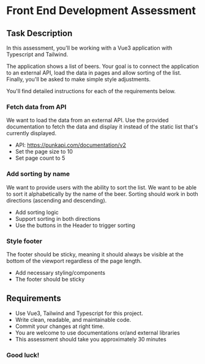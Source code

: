 # Front End Development Assessment
## Task Description
In this assessment, you'll be working with a Vue3 application with Typescript and Tailwind.

The application shows a list of beers. Your goal is to connect the application to an external API, load the data in pages and allow sorting of the list. Finally, you'll be asked to make simple style adjustments.

You'll find detailed instructions for each of the requirements below.

### Fetch data from API 
We want to load the data from an external API. Use the provided documentation to fetch the data and display it instead of the static list that's currently displayed.

* API: https://punkapi.com/documentation/v2
* Set the page size to 10
* Set page count to 5

### Add sorting by name
We want to provide users with the ability to sort the list. We want to be able to sort it alphabetically by the name of the beer. Sorting should work in both directions (ascending and descending). 

* Add sorting logic
* Support sorting in both directions
* Use the buttons in the Header to trigger sorting

### Style footer
The footer should be sticky, meaning it should always be visible at the bottom of the viewport regardless of the page length.

* Add necessary styling/components
* The footer should be sticky

## Requirements
* Use Vue3, Tailwind and Typescript for this project.
* Write clean, readable, and maintainable code.
* Commit your changes at right time.
* You are welcome to use documentations or/and external libraries
* This assessment should take you approximately 30 minutes

### Good luck!
